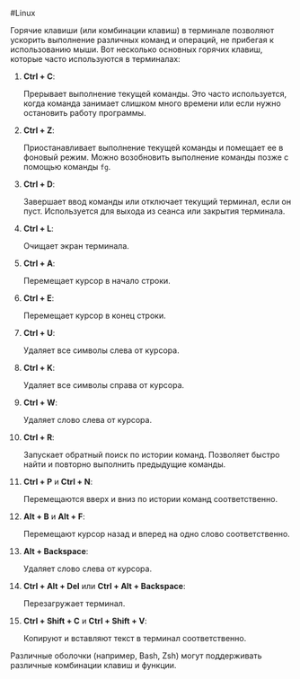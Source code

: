 #Linux

Горячие клавиши (или комбинации клавиш) в терминале позволяют ускорить выполнение различных команд и операций, не прибегая к использованию мыши. Вот несколько основных горячих клавиш, которые часто используются в терминалах:

1. **Ctrl + C**:
   
   Прерывает выполнение текущей команды. Это часто используется, когда команда занимает слишком много времени или если нужно остановить работу программы.

2. **Ctrl + Z**:
   
   Приостанавливает выполнение текущей команды и помещает ее в фоновый режим. Можно возобновить выполнение команды позже с помощью команды `fg`.

3. **Ctrl + D**:

   Завершает ввод команды или отключает текущий терминал, если он пуст. Используется для выхода из сеанса или закрытия терминала.

4. **Ctrl + L**:

   Очищает экран терминала.

5. **Ctrl + A**:
   
   Перемещает курсор в начало строки.

6. **Ctrl + E**:

   Перемещает курсор в конец строки.

7. **Ctrl + U**:
   
   Удаляет все символы слева от курсора.

8. **Ctrl + K**:

   Удаляет все символы справа от курсора.

9. **Ctrl + W**:

   Удаляет слово слева от курсора.

10. **Ctrl + R**:

	Запускает обратный поиск по истории команд. Позволяет быстро найти и повторно выполнить предыдущие команды.

11. **Ctrl + P** и **Ctrl + N**:

    Перемещаются вверх и вниз по истории команд соответственно.

12. **Alt + B** и **Alt + F**:

    Перемещают курсор назад и вперед на одно слово соответственно.

13. **Alt + Backspace**:

    Удаляет слово слева от курсора.

14. **Ctrl + Alt + Del** или **Ctrl + Alt + Backspace**:

    Перезагружает терминал.

15. **Ctrl + Shift + C** и **Ctrl + Shift + V**:

    Копируют и вставляют текст в терминал соответственно.

Различные оболочки (например, Bash, Zsh) могут поддерживать различные комбинации клавиш и функции.